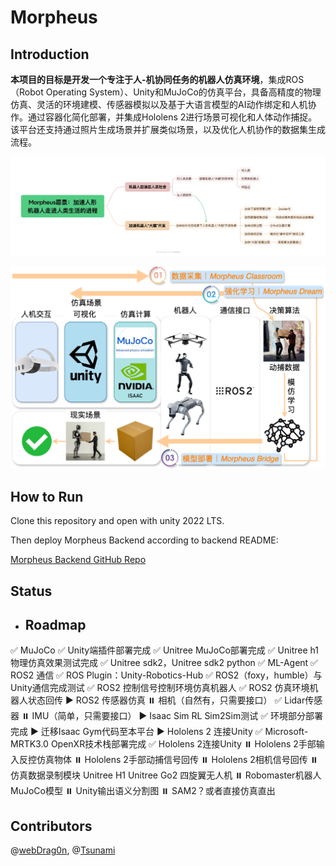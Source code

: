 # Morpheus

## Introduction

**本项目的目标是开发一个专注于人-机协同任务的机器人仿真环境**，集成ROS（Robot Operating System）、Unity和MuJoCo的仿真平台，具备高精度的物理仿真、灵活的环境建模、传感器模拟以及基于大语言模型的AI动作绑定和人机协作。通过容器化简化部署，并集成Hololens 2进行场景可视化和人体动作捕捉。该平台还支持通过照片生成场景并扩展类似场景，以及优化人机协作的数据集生成流程。

![Morpheus愿景](README.assets/Morpheus愿景.png)

![Morpheus关键组件](README.assets/Morpheus关键组件.png)

## How to Run

Clone this repository and open with unity 2022 LTS.

Then deploy Morpheus Backend according to backend README:

[Morpheus Backend GitHub Repo](https://github.com/webDrag0n/MorpheusBackend)

## Status

- ## Roadmap
✅ MuJoCo
	✅ Unity端插件部署完成
	✅ Unitree MuJoCo部署完成
✅ Unitree h1物理仿真效果测试完成
✅ Unitree sdk2，Unitree sdk2 python
✅ ML-Agent
✅ ROS2 通信
	✅ ROS Plugin：Unity-Robotics-Hub
	✅ ROS2（foxy，humble）与Unity通信完成测试
	✅ ROS2 控制信号控制环境仿真机器人
	✅ ROS2 仿真环境机器人状态回传
▶️ ROS2 传感器仿真
	⏸️ 相机（自然有，只需要接口）
	✅ Lidar传感器
	⏸️ IMU（简单，只需要接口）
▶️ Isaac Sim RL Sim2Sim测试
	✅ 环境部分部署完成
	▶️ 迁移Isaac Gym代码至本平台
▶️ Hololens 2 连接Unity
	✅ Microsoft-MRTK3.0 OpenXR技术栈部署完成
	✅ Hololens 2连接Unity
	⏸️ Hololens 2手部输入反控仿真物体
	⏸️ Hololens 2手部动捕信号回传
	⏸️ Hololens 2相机信号回传
⏸️ 仿真数据录制模块
	Unitree H1
	Unitree Go2
	四旋翼无人机
⏸️ Robomaster机器人MuJoCo模型
⏸️ Unity输出语义分割图
	⏸️ SAM2？或者直接仿真直出


## Contributors

@[webDrag0n](https://github.com/webDrag0n), @[Tsunami](https://github.com/panz1ha0)
